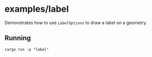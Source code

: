 # examples/label

Demonstrates how to use `LabelOptions` to draw a label on a geometry.

## Running

```shell
cargo run -p "label"
```